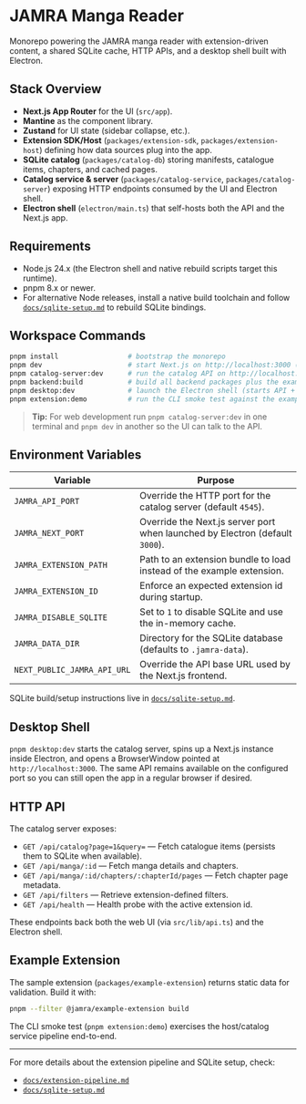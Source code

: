 # JAMRA Manga Reader

Monorepo powering the JAMRA manga reader with extension-driven content, a shared SQLite cache, HTTP APIs, and a desktop shell built with Electron.

## Stack Overview

- **Next.js App Router** for the UI (`src/app`).
- **Mantine** as the component library.
- **Zustand** for UI state (sidebar collapse, etc.).
- **Extension SDK/Host** (`packages/extension-sdk`, `packages/extension-host`) defining how data sources plug into the app.
- **SQLite catalog** (`packages/catalog-db`) storing manifests, catalogue items, chapters, and cached pages.
- **Catalog service & server** (`packages/catalog-service`, `packages/catalog-server`) exposing HTTP endpoints consumed by the UI and Electron shell.
- **Electron shell** (`electron/main.ts`) that self-hosts both the API and the Next.js app.

## Requirements

- Node.js 24.x (the Electron shell and native rebuild scripts target this runtime).
- pnpm 8.x or newer.
- For alternative Node releases, install a native build toolchain and follow [`docs/sqlite-setup.md`](docs/sqlite-setup.md) to rebuild SQLite bindings.

## Workspace Commands

```bash
pnpm install                 # bootstrap the monorepo
pnpm dev                     # start Next.js on http://localhost:3000 (requires API server running separately)
pnpm catalog-server:dev      # run the catalog API on http://localhost:4545
pnpm backend:build           # build all backend packages plus the example extension
pnpm desktop:dev             # launch the Electron shell (starts API + Next internally)
pnpm extension:demo          # run the CLI smoke test against the example extension
```

> **Tip:** For web development run `pnpm catalog-server:dev` in one terminal and `pnpm dev` in another so the UI can talk to the API.

## Environment Variables

| Variable                    | Purpose                                                                      |
| --------------------------- | ---------------------------------------------------------------------------- |
| `JAMRA_API_PORT`            | Override the HTTP port for the catalog server (default `4545`).              |
| `JAMRA_NEXT_PORT`           | Override the Next.js server port when launched by Electron (default `3000`). |
| `JAMRA_EXTENSION_PATH`      | Path to an extension bundle to load instead of the example extension.        |
| `JAMRA_EXTENSION_ID`        | Enforce an expected extension id during startup.                             |
| `JAMRA_DISABLE_SQLITE`      | Set to `1` to disable SQLite and use the in-memory cache.                    |
| `JAMRA_DATA_DIR`            | Directory for the SQLite database (defaults to `.jamra-data`).               |
| `NEXT_PUBLIC_JAMRA_API_URL` | Override the API base URL used by the Next.js frontend.                      |

SQLite build/setup instructions live in [`docs/sqlite-setup.md`](docs/sqlite-setup.md).

## Desktop Shell

`pnpm desktop:dev` starts the catalog server, spins up a Next.js instance inside Electron, and opens a BrowserWindow pointed at `http://localhost:3000`. The same API remains available on the configured port so you can still open the app in a regular browser if desired.

## HTTP API

The catalog server exposes:

- `GET /api/catalog?page=1&query=` — Fetch catalogue items (persists them to SQLite when available).
- `GET /api/manga/:id` — Fetch manga details and chapters.
- `GET /api/manga/:id/chapters/:chapterId/pages` — Fetch chapter page metadata.
- `GET /api/filters` — Retrieve extension-defined filters.
- `GET /api/health` — Health probe with the active extension id.

These endpoints back both the web UI (via `src/lib/api.ts`) and the Electron shell.

## Example Extension

The sample extension (`packages/example-extension`) returns static data for validation. Build it with:

```bash
pnpm --filter @jamra/example-extension build
```

The CLI smoke test (`pnpm extension:demo`) exercises the host/catalog service pipeline end-to-end.

---

For more details about the extension pipeline and SQLite setup, check:

- [`docs/extension-pipeline.md`](docs/extension-pipeline.md)
- [`docs/sqlite-setup.md`](docs/sqlite-setup.md)
